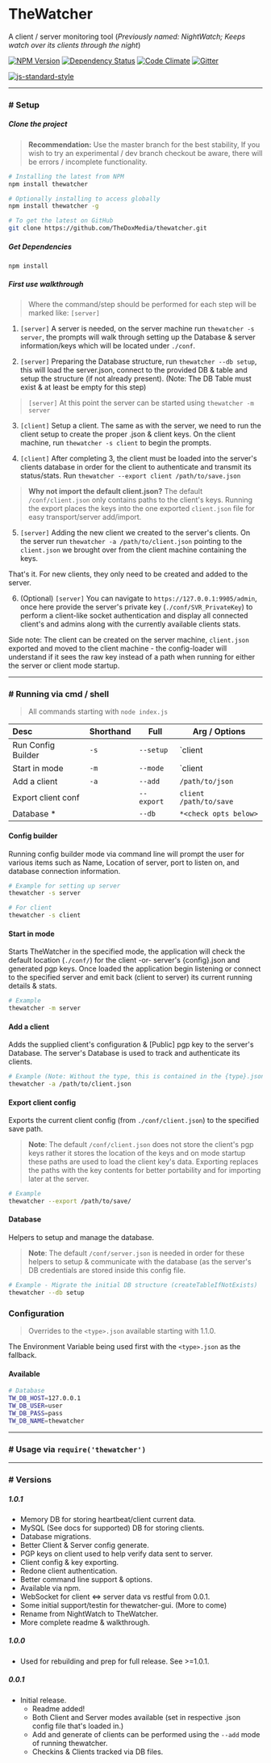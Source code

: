 TheWatcher
==========

A client / server monitoring tool (*Previously named: NightWatch; Keeps watch over its clients through the night*)

[![NPM Version][npm-badge]][npm-url] [![Dependency Status][david-dm-badge]][david-dm-url] [![Code Climate][code-climate-badge]][code-climate-url] [![Gitter][gitter-badge]][gitter-url]

[![js-standard-style][js-standard-badge]][js-standard-url]


---

### # Setup

##### Clone the project

> **Recommendation:** Use the master branch for the best stability,
  If you wish to try an experimental / dev branch checkout be aware, there
  will be errors / incomplete functionality.

```bash
# Installing the latest from NPM
npm install thewatcher

# Optionally installing to access globally
npm install thewatcher -g

# To get the latest on GitHub
git clone https://github.com/TheDoxMedia/thewatcher.git
```

##### Get Dependencies

```
npm install
```

##### First use walkthrough

> Where the command/step should be performed for each step will be marked like: `[server]` 

1. `[server]` A server is needed, on the server machine run `thewatcher -s server`, the
prompts will walk through setting up the Database & server information/keys which will
be located under `./conf`.

2. `[server]` Preparing the Database structure, run `thewatcher --db setup`, this will load
the server.json, connect to the provided DB & table and setup the structure (if not already
present).  (Note: The DB Table must exist & at least be empty for this step)

  >`[server]` At this point the server can be started using `thewatcher -m server`

3. `[client]` Setup a client. The same as with the server, we need to run the client setup to
create the proper .json & client keys. On the client machine, run `thewatcher -s client`
to begin the prompts.

4. `[client]` After completing 3, the client must be loaded into the server's clients database
in order for the client to authenticate and transmit its status/stats. Run `thewatcher --export client /path/to/save.json`

 > **Why not import the default client.json?** The default `/conf/client.json` only contains
 paths to the client's keys. Running the export places the keys into the one exported
 `client.json` file for easy transport/server add/import.

5. `[server]` Adding the new client we created to the server's clients. On the server
run `thewatcher -a /path/to/client.json` pointing to the `client.json` we brought over
from the client machine containing the keys.

 That's it.  For new clients, they only need to be created and added to the server.

6. (Optional) `[server]` You can navigate to `https://127.0.0.1:9905/admin`, once here
provide the server's private key (`./conf/SVR_PrivateKey`) to perform a client-like socket
authentication and display all connected client's and admins along with the currently
available clients stats.

Side note: The client can be created on the server machine, `client.json` exported and
moved to the client machine - the config-loader will understand if it sees the raw key
instead of a path when running for either the server or client mode startup.


---

### # Running via cmd / shell
> All commands starting with `node index.js`

| Desc               | Shorthand     | Full       | Arg / Options            |
|:-------------------|---------------|------------|--------------------------|
| Run Config Builder | `-s`          | `--setup`  |  `client | server`       |
| Start in mode      | `-m`          | `--mode`   |  `client | server`       |
| Add a client       | `-a`          | `--add`    |  `/path/to/json`         |
| Export client conf |               | `--export` |  `client` `/path/to/save`|
| Database *         |               | `--db`     |  `*<check opts below>`   |


#### Config builder

Running config builder mode via command line will prompt the user
for various items such as Name, Location of server, port to listen on, and
database connection information.

```bash
# Example for setting up server
thewatcher -s server

# For client
thewatcher -s client
```


#### Start in mode

Starts TheWatcher in the specified mode, the application will
check the default location (`./conf/`) for the client -or- server's {config}.json
and generated pgp keys. Once loaded the application begin listening or connect to
the specified server and emit back (client to server) its current running details
& stats.

```bash
# Example
thewatcher -m server
```


#### Add a client

Adds the supplied client's configuration & [Public] pgp key to the server's Database.
The server's Database is used to track and authenticate its clients.

```bash
# Example (Note: Without the type, this is contained in the {type}.json file)
thewatcher -a /path/to/client.json
```


#### Export client config

Exports the current client config (from `./conf/client.json`) to the specified
save path.

> **Note**: The default `/conf/client.json` does not store the client's pgp keys
rather it stores the location of the keys and on mode startup these paths are
used to load the client key's data. Exporting replaces the paths with the key
contents for better portability and for importing later at the server.

```bash
# Example
thewatcher --export /path/to/save/
```

#### Database

Helpers to setup and manage the database.

> **Note**: The default `/conf/server.json` is needed in order for these helpers
to setup & communicate with the database (as the server's DB credentials are stored
inside this config file.

```bash
# Example - Migrate the initial DB structure (createTableIfNotExists)
thewatcher --db setup
```

### Configuration

> Overrides to the `<type>.json` available starting with 1.1.0.

The Environment Variable being used first with the `<type>.json` as the fallback.

#### Available
```bash
# Database
TW_DB_HOST=127.0.0.1
TW_DB_USER=user
TW_DB_PASS=pass
TW_DB_NAME=thewatcher
```

---


### # Usage via `require('thewatcher')`



---

### # Versions
##### 1.0.1
  - Memory DB for storing heartbeat/client current data.
  - MySQL (See docs for supported) DB for storing clients.
  - Database migrations.
  - Better Client & Server config generate.
  - PGP keys on client used to help verify data sent to server.
  - Client config & key exporting.
  - Redone client authentication.
  - Better command line support & options.
  - Available via npm.
  - WebSocket for client <=> server data vs restful from 0.0.1.
  - Some initial support/testin for thewatcher-gui. (More to come)
  - Rename from NightWatch to TheWatcher.
  - More complete readme & walkthrough.
        
##### 1.0.0
  - Used for rebuilding and prep for full release. See >=1.0.1.

##### 0.0.1
  - Initial release.
    - Readme added!
    - Both Client and Server modes available (set in respective .json config file that's loaded in.)
    - Add and generate of clients can be performed using the `--add` mode of running thewatcher.
    - Checkins & Clients tracked via DB files.

[npm-url]: https://www.npmjs.com/package/thewatcher
[npm-badge]: https://img.shields.io/npm/v/thewatcher.svg?style=flat-square
[code-climate-url]: https://codeclimate.com/github/TheDoxMedia/thewatcher
[code-climate-badge]: https://img.shields.io/codeclimate/github/TheDoxMedia/thewatcher.svg?style=flat-square
[david-dm-url]: https://david-dm.org/thedoxmedia/thewatcher
[david-dm-badge]: https://img.shields.io/david/TheDoxMedia/thewatcher.svg?style=flat-square
[js-standard-badge]: https://cdn.rawgit.com/feross/standard/master/badge.svg
[js-standard-url]: https://github.com/feross/standard
[gitter-badge]: https://img.shields.io/gitter/room/nwjs/nw.js.svg?style=flat-square
[gitter-url]: https://gitter.im/TheDoxMedia/thewatcher